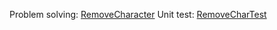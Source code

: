 Problem solving: [RemoveCharacter](https://github.com/1874yin/CodeTest/blob/main/src/main/java/com/xiaojie/RemoveCharacter.java)
Unit test: [RemoveCharTest](https://github.com/1874yin/CodeTest/blob/main/src/test/java/com/xiaojie/RemoveCharTest.java)
